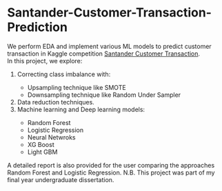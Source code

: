 # Santander-Customer-Transaction-Prediction
We perform EDA and implement various ML models to predict customer transaction in Kaggle competition <a href ="https://www.kaggle.com/c/santander-customer-transaction-prediction/overview">Santander Customer Transaction</a>.<br>
In this project, we explore:
<ol>
  <li> Correcting class imbalance with: </li>
  <ul>
    <li> Upsampling technique like SMOTE </li>
    <li> Downsampling technique like Random Under Sampler </li>
  </ul>
  <li> Data reduction techniques. </li>
  <li> Machine learning and Deep learning models: </li>
  <ul>
    <li> Random Forest </li>
    <li> Logistic Regression </li>
    <li> Neural Netwroks </li>
    <li> XG Boost </li>
    <li> Light GBM </li>
  </ul>
</ol>

A detailed report is also provided for the user comparing the approaches Random Forest and Logistic Regression.
N.B. This project was part of my final year undergraduate dissertation.
    
  
